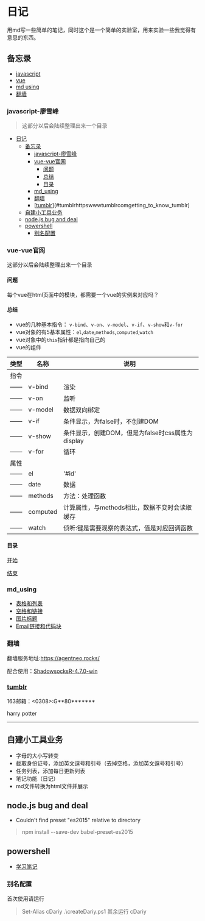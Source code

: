 # 日记

用md写一些简单的笔记，同时这个是一个简单的实验室，用来实验一些我觉得有意思的东西。

## 备忘录

- [javascript](###javascript)
- [vue](###vue)
- [md using](###md_using)
- [翻墙](###翻墙)

### javascript-廖雪峰

>这部分以后会陆续整理出来一个目录

<!-- TOC -->

- [日记](#日记)
    - [备忘录](#备忘录)
        - [javascript-廖雪峰](#javascript-廖雪峰)
        - [vue-vue官网](#vue-vue官网)
            - [问题](#问题)
            - [总结](#总结)
            - [目录](#目录)
        - [md_using](#md_using)
        - [翻墙](#翻墙)
        - [[tumblr](https://www.tumblr.com/getting_to_know_tumblr/)](#tumblrhttpswwwtumblrcomgetting_to_know_tumblr)
    - [自建小工具业务](#自建小工具业务)
    - [node.js bug and deal](#nodejs-bug-and-deal)
    - [powershell](#powershell)
        - [别名配置](#别名配置)

<!-- /TOC -->

### vue-vue官网 

这部分以后会陆续整理出来一个目录

#### 问题

每个vue在html页面中的模块，都需要一个vue的实例来对应吗？

#### 总结

- vue的几种基本指令： `v-bind`、`v-on`、`v-model`、`v-if`、`v-show`和`v-for`
- vue对象的有5基本属性：`el`,`date`,`methods`,`computed`,`watch`
- vue对象中的`this`指针都是指向自己的
- vue的组件

类型|名称|说明|
-|-|-|
指令|
——|v-bind|渲染|
——|v-on|监听|
——|v-model|数据双向绑定|
——|v-if|条件显示，为false时，不创建DOM|
——|v-show|条件显示，创建DOM，但是为false时css属性为display|
——|v-for|循环|
属性|
——|el|'#id'|
——|date|数据|
——|methods|方法：处理函数|
——|computed|计算属性，与methods相比，数据不变时会读取缓存|
——|watch|侦听:键是需要观察的表达式，值是对应回调函数|

#### 目录

[开始](./2018·8·23.md)

[结束](./)

### md_using

- [表格和列表](./2018·8·3.md/##[md]使用规则)
- [空格和链接](./2018·8·7.md/##md的使用)
- [图片标题](./2018·8·10.md/##md用法)
- [Email链接和代码块](./2018·8·30.md/##md_using)

### 翻墙

翻墙服务地址:<https://agentneo.rocks/>

配合使用：[ShadowsocksR-4.7.0-win](./files/ShadowsocksR-4.7.0-win.7z)

### [tumblr](https://www.tumblr.com/getting_to_know_tumblr/)

163邮箱：<0308>:G**80*******

harry potter

---

## 自建小工具业务

- 字母的大小写转变
- 截取身份证号，添加英文逗号和引号（去掉空格，添加英文逗号和引号）
- 任务列表，添加每日更新列表
- 笔记功能（日记）
- md文件转换为html文件并展示

## node.js bug and deal

- Couldn't find preset "es2015" relative to directory

> npm install --save-dev babel-preset-es2015

## powershell

- [学习笔记](files\createDariy.ps1)

### 别名配置

首次使用请运行
> Set-Alias cDariy .\createDariy.ps1
其余运行
> cDariy